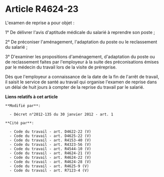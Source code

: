 # Article R4624-23

L'examen de reprise a pour objet : 

1° De délivrer l'avis d'aptitude médicale du salarié à reprendre son poste ; 

2° De préconiser l'aménagement, l'adaptation du poste ou le reclassement du salarié ; 

3° D'examiner les propositions d'aménagement, d'adaptation du poste ou de reclassement faites par l'employeur à la suite des
préconisations émises par le médecin du travail lors de la visite de préreprise. 

Dès que l'employeur a connaissance de la date de la fin de l'arrêt de travail, il saisit le service de santé au travail qui
organise l'examen de reprise dans un délai de huit jours à compter de la reprise du travail par le salarié.

**Liens relatifs à cet article**

	**Modifié par**:

	  - Décret n°2012-135 du 30 janvier 2012 - art. 1

	**Cité par**:

	  - Code du travail - art. D4622-22 (V)
	  - Code du travail - art. D4625-22 (V)
	  - Code du travail - art. R4153-40 (V)
	  - Code du travail - art. R4323-56 (V)
	  - Code du travail - art. R4544-10 (V)
	  - Code du travail - art. R4624-21 (V)
	  - Code du travail - art. R4624-22 (V)
	  - Code du travail - art. R4624-28 (V)
	  - Code du travail - art. R4625-9 (V)
	  - Code du travail - art. R7123-4 (V)
